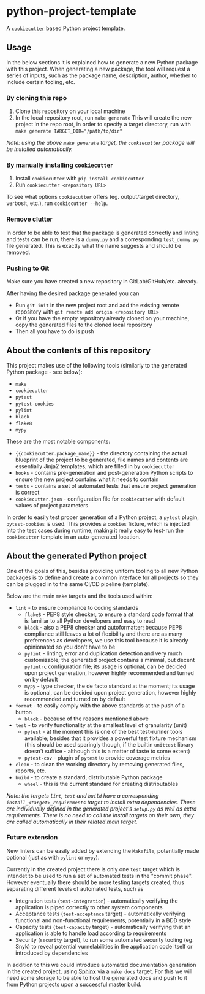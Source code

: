 # python-project-template

A [`cookiecutter`](https://github.com/audreyr/cookiecutter) based Python
project template.

## Usage

In the below sections it is explained how to generate a new Python package with
this project. When generating a new package, the tool will request a series of
inputs, such as the package name, description, author, whether to include
certain tooling, etc.

### By cloning this repo

1. Clone this repository on your local machine
2. In the local repository root, run `make generate`
    This will create the new project in the repo root, in order to specify a
    target directory, run with `make generate TARGET_DIR="/path/to/dir"`

_Note: using the above `make generate` target, the `cookiecutter` package will
be installed automatically._

### By manually installing `cookiecutter`

1. Install `cookiecutter` with `pip install cookiecutter`
2. Run `cookiecutter <repository URL>`

To see what options `cookiecutter` offers (eg. output/target directory,
verbosit, etc.), run `cookiecutter --help`.

### Remove clutter

In order to be able to test that the package is generated correctly and linting
and tests can be run, there is a `dummy.py` and a corresponding `test_dummy.py`
file generated. This is exactly what the name suggests and should be removed.

### Pushing to Git

Make sure you have created a new repository in GitLab/GitHub/etc. already.

After having the desired package generated you can
* Run `git init` in the new project root and add the existing remote repository
with `git remote add origin <repository URL>`
* Or if you have the empty repository already cloned on your machine, copy the
generated files to the cloned local repository
* Then all you have to do is push

## About the contents of this repository

This project makes use of the following tools (similarly to the generated
Python package - see below):
* `make`
* `cookiecutter`
* `pytest`
* `pytest-cookies`
* `pylint`
* `black`
* `flake8`
* `mypy`

These are the most notable components:
* `{{cookiecutter.package_name}}` - the directory containing the actual
blueprint of the project to be generated, file names and contents are
essentially Jinja2 templates, which are filled in by `cookiecutter`
* `hooks` - contains pre-generation and post-generation Python scripts to
ensure the new project contains what it needs to contain
* `tests` - contains a set of automated tests that ensure project generation is
correct
* `cookiecutter.json` - configuration file for `cookiecutter` with default
values of project parameters

In order to easily test proper generation of a Python project, a `pytest`
plugin, `pytest-cookies` is used. This provides a `cookies` fixture, which is
injected into the test cases during runtime, making it really easy to test-run
the `cookiecutter` template in an auto-generated location.

## About the generated Python project

One of the goals of this, besides providing uniform tooling to all new Python
packages is to define and create a common interface for all projects so they
can be plugged in to the same CI/CD pipeline (template).

Below are the main `make` targets and the tools used within:

* `lint` - to ensure compliance to coding standards
    * `flake8` - PEP8 style checker, to ensure a standard code format that is
    familiar to all Python developers and easy to read
    * `black` - also a PEP8 checker and autoformatter; because PEP8 compliance
    still leaves a lot of flexibility and there are as many preferences as
    developers, we use this tool because it is already opinionated so you don't
    have to be
    * `pylint` - linting, error and duplication detection and very much
    customizable; the generated project contains a minimal, but decent
    `pylintrc` configuration file; its usage is optional, can be decided upon
    project generation, however highly recommended and turned on by default
    * `mypy` - type checker, the de facto standard at the moment; its usage is
    optional, can be decided upon project generation, however highly
    recommended and turned on by default
* `format` - to easily comply with the above standards at the push of a button
    * `black` - because of the reasons mentioned above
* `test` - to verify functionality at the smallest level of granularity (unit)
    * `pytest` - at the moment this is one of the best test-runner tools
    available; besides that it provides a powerful test fixture mechanism
    (this should be used sparingly though, if the builtin `unittest` library
    doesn't suffice - although this is a matter of taste to some extent)
    * `pytest-cov` - plugin of `pytest` to provide coverage metrics
* `clean` - to clean the working directory by removing generated files,
reports, etc.
* `build` - to create a standard, distributable Python package
    * `wheel` - this is the current standard for creating distributables

_Note: the targets `lint`, `test` and `build` have a corresponding
`install_<target>_requirements` target to install extra dependencies. These are
individually defined in the generated project's `setup.py` as well as extra
requirements. There is no need to call the install targets on their own, they
are called automatically in their related main target._

### Future extension

New linters can be easily added by extending the `Makefile`, potentially made
optional (just as with `pylint` or `mypy`).

Currently in the created project there is only one `test` target which is
intendet to be used to run a set of automated tests in the "commit phase".
However eventually there should be more testing targets created, thus
separating different levels of automated tests, such as
* Integration tests (`test-integration`) - automatically verifying the
application is piped correctly to other system components
* Acceptance tests (`test-acceptance` target) - automatically verifying
functional and non-functional requirements, potentially in a BDD style
* Capacity tests (`test-capacity` target) - automatically verifying that an
application is able to handle load according to requirements
* Security (`security` target), to run some automated security tooling
(eg. Snyk) to reveal potential vurnelabilities in the application code itself
or introduced by dependencies

In addition to this we could introduce automated documentation generation in
the created project, using [Sphinx](http://www.sphinx-doc.org/en/master/) via
a `make docs` target. For this we will need some storage to be able to host the
generated docs and push to it from Python projects upon a successful master
build.
